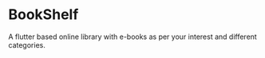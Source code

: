 # BookShelf
A flutter based online library with e-books as per your interest and different categories.

